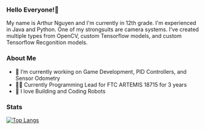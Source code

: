 ### Hello Everyone!👋
My name is Arthur Nguyen and I'm currently in 12th grade. I'm experienced in Java and Python. One of my strongsuits are camera systems. I've created multiple types from OpenCV, custom Tensorflow models, and custom Tensorflow Recgonition models. 


### About Me
- 🔭 I’m currently working on Game Development, PID Controllers, and Sensor Odometry
- 👨‍💻 Currently Programming Lead for FTC ARTEMIS 18715 for 3 years
- 🤖 I love Building and Coding Robots


### Stats
[![Top Langs](https://github-readme-stats.vercel.app/api/top-langs/?username=arthurngyn&layout=compact)](https://github.com/BoostedBanobro/github-readme-stats)




